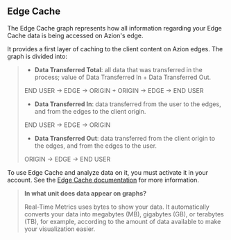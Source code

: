 ## Edge Cache

The Edge Cache graph represents how all information regarding your Edge Cache data is being accessed on Azion's edge.

It provides a first layer of caching to the client content on Azion edges. The graph is divided into:

> - **Data Transferred Total**: all data that was transferred in the process; value of Data Transferred In + Data Transferred Out.
> 
> END USER -> EDGE -> ORIGIN + ORIGIN -> EDGE -> END USER
> 
> - **Data Transferred In**: data transferred from the user to the edges, and from the edges to the client origin.
>
> END USER -> EDGE -> ORIGIN
>
> - **Data Transferred Out**: data transferred from the client origin to the edges, and from the edges to the user.
>
> ORIGIN -> EDGE -> END USER

To use Edge Cache and analyze data on it, you must activate it in your account. See the [Edge Cache documentation](https://www.azion.com/en/documentation/products/edge-application/edge-caching/) for more information.

> **In what unit does data appear on graphs?**
>
> Real-Time Metrics uses bytes to show your data. It automatically converts your data into megabytes (MB), gigabytes (GB), or terabytes (TB), for example, according to the amount of data available to make your visualization easier.